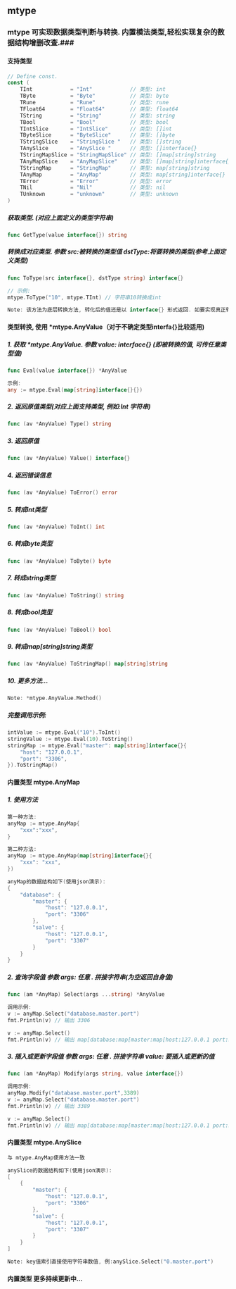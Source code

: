 ## mtype ##
### mtype 可实现数据类型判断与转换. 内置模法类型,轻松实现复杂的数据结构增删改查.###

#### 支持类型
```go
// Define const.
const (
	TInt            = "Int"            // 类型: int
	TByte           = "Byte"           // 类型: byte
	TRune           = "Rune"           // 类型: rune
	TFloat64        = "Float64"        // 类型: float64
	TString         = "String"         // 类型: string
	TBool           = "Bool"           // 类型: bool
	TIntSlice       = "IntSlice"       // 类型: []int
	TByteSlice      = "ByteSlice"      // 类型: []byte
	TStringSlice    = "StringSlice "   // 类型: []string
	TAnySlice       = "AnySlice "      // 类型: []interface{}
	TStringMapSlice = "StringMapSlice" // 类型: []map[string]string
	TAnyMapSlice    = "AnyMapSlice"    // 类型: []map[string]interface{}
	TStringMap      = "StringMap"      // 类型: map[string]string
	TAnyMap         = "AnyMap"         // 类型: map[string]interface{}
	TError          = "Error"          // 类型: error
	TNil            = "Nil"            // 类型: nil
	TUnknown        = "unknown"        // 类型: unknown
)
```
##### 获取类型. (对应上面定义的类型字符串)
```go
func GetType(value interface{}) string
```
##### 转换成对应类型. 参数 src:被转换的类型值 dstType:将要转换的类型(参考上面定义类型)
```go
func ToType(src interface{}, dstType string) interface{}

// 示例:
mtype.ToType("10", mtype.TInt) // 字符串10转换成int
```
```go
Note: 该方法为底层转换方法, 转化后的值还是以 interface{} 形式返回. 如要实现真正转换, 请参考下面 *mtype.AnyValue
```
#### 类型转换, 使用 *mtype.AnyValue（对于不确定类型interfa{}比较适用)
##### 1. 获取 *mtype.AnyValue. 参数 value: interface{} (即被转换的值, 可传任意类型值)
```go
func Eval(value interface{}) *AnyValue

示例:
any := mtype.Eval(map[string]interface{}{})
```
##### 2. 返回原值类型(对应上面支持类型, 例如:Int 字符串)
```go
func (av *AnyValue) Type() string
```
##### 3. 返回原值
```go
func (av *AnyValue) Value() interface{}
```
##### 4. 返回错误信息
```go
func (av *AnyValue) ToError() error
```
##### 5. 转成int类型
```go
func (av *AnyValue) ToInt() int
```
##### 6. 转成byte类型
```go
func (av *AnyValue) ToByte() byte
```
##### 7. 转成string类型
```go
func (av *AnyValue) ToString() string
```
##### 8. 转成bool类型
```go
func (av *AnyValue) ToBool() bool
```
##### 9. 转成map[string]string类型
```go
func (av *AnyValue) ToStringMap() map[string]string
```
##### 10. 更多方法...
```go
Note: *mtype.AnyValue.Method()
```
##### 完整调用示例:
```go
intValue := mtype.Eval("10").ToInt()
stringValue := mtype.Eval(10).ToString()
stringMap := mtype.Eval("master": map[string]interface{}{
	"host": "127.0.0.1",
	"port": "3306",
}).ToStringMap()
```
#### 内置类型 mtype.AnyMap
##### 1. 使用方法
```go
第一种方法:
anyMap := mtype.AnyMap{
	"xxx":"xxx",
}

第二种方法:
anyMap := mtype.AnyMap(map[string]interface{}{
	"xxx": "xxx",
})
```
```go
anyMap的数据结构如下(使用json演示):
{
	"database": {
		"master": {
			"host": "127.0.0.1",
			"port": "3306"
		},
		"salve": {
			"host": "127.0.0.1",
			"port": "3307"
		}
	}
}
```
##### 2. 查询字段值 参数 args: 任意 . 拼接字符串(为空返回自身值)
```go
func (am *AnyMap) Select(args ...string) *AnyValue
```
```go
调用示例:
v := anyMap.Select("database.master.port")
fmt.Println(v) // 输出 3306

v := anyMap.Select()
fmt.Println(v) // 输出 map[database:map[master:map[host:127.0.0.1 port:3306] salve:map[host:127.0.0.1 port:3307]]]
```
##### 3. 插入或更新字段值 参数 args: 任意 . 拼接字符串 value: 要插入或更新的值
```go
func (am *AnyMap) Modify(args string, value interface{})
```
```go
调用示例:
anyMap.Modify("database.master.port",3389)
v := anyMap.Select("database.master.port")
fmt.Println(v) // 输出 3389

v := anyMap.Select()
fmt.Println(v) // 输出 map[database:map[master:map[host:127.0.0.1 port:3389] salve:map[host:127.0.0.1 port:3307]]]
```
#### 内置类型 mtype.AnySlice
```go
与 mtype.AnyMap使用方法一致
```
```go
anySlice的数据结构如下(使用json演示):
[
	{
		"master": {
			"host": "127.0.0.1",
			"port": "3306"
		},
		"salve": {
			"host": "127.0.0.1",
			"port": "3307"
		}
	}
]
```
```go
Note: key值索引直接使用字符串数值, 例:anySlice.Select("0.master.port")
```
#### 内置类型 更多持续更新中...